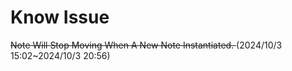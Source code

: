 # Know Issue
<del> Note Will Stop Moving When A New Note Instantiated. </del> (2024/10/3 15:02~2024/10/3 20:56)